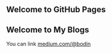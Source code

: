 ## Welcome to GitHub Pages





## Welcome to My Blogs

You can link [medium.com/@bodin](https://medium.com/@bodin) 
